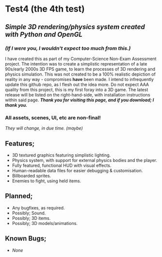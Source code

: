 # Test4 (the 4th test)
## _Simple 3D rendering/physics system created with Python and OpenGL_
### _(If I were you, I wouldn't expect too much from this.)_
I have created this as part of my Computer-Science Non-Exam Assessment project. The intention was to create a simplistic representation of a late 90s/early 2000s 3D FPS game, to learn the processes of 3D rendering and physics simulation. This was not created to be a 100% realistic depiction of reality in any way - compromises **have** been made. I intend to infrequently update this github repo, as I flesh out the idea more. Do not expect AAA quality from this project, this is my first foray into a 3D game. The latest release will be listed on the right-hand-side, with installation instructions within said page.
_**Thank you for visiting this page, and if you download; I thank you.**_

### All assets, scenes, UI, etc are non-final!
_They will change, in due time._
_(maybe)_


## Features;
- 3D textured graphics featuring simplistic lighting.
- Physics system, with support for external physics bodies and the player.
- Fully featured, functional HUD with visual effects.
- Human-readable data files for easier debugging & customisation.
- Billboarded sprites.
- Enemies to fight, using held items.


## Planned;
- Any bugfixes, as required.
- Possibly; Sound.
- Possibly; 3D items.
- Possibly; 3D models/animations.


## Known Bugs;
- _None_
